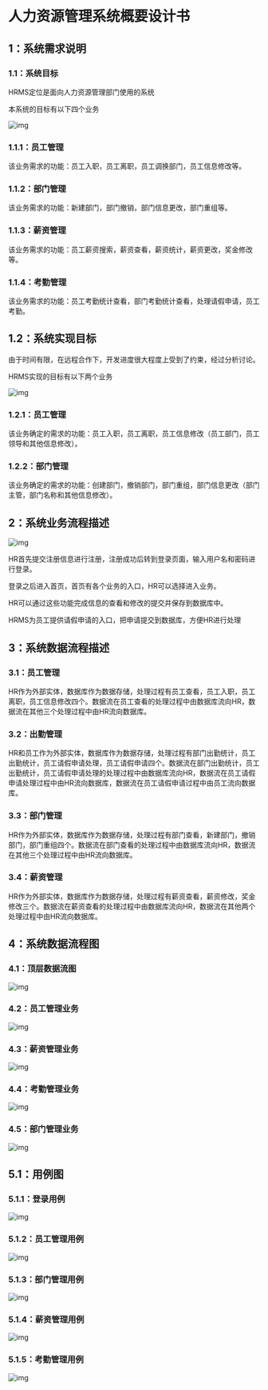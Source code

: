 # 人力资源管理系统概要设计书

## 1：系统需求说明

### 1.1：系统目标

HRMS定位是面向人力资源管理部门使用的系统

本系统的目标有以下四个业务

![img](file:////private/var/folders/jh/s6r91dnn7qg_jkdr5g8ffrm00000gn/T/com.kingsoft.wpsoffice.mac/wps-sunglo/ksohtml/wpseUzDzw.jpg) 

### 1.1.1：员工管理

该业务需求的功能：员工入职，员工离职，员工调换部门，员工信息修改等。

### 1.1.2：部门管理

该业务需求的功能：新建部门，部门撤销，部门信息更改，部门重组等。

### 1.1.3：薪资管理

该业务需求的功能：员工薪资搜索，薪资查看，薪资统计，薪资更改，奖金修改等。

### 1.1.4：考勤管理

该业务需求的功能：员工考勤统计查看，部门考勤统计查看，处理请假申请，员工考勤。

## 1.2：系统实现目标

由于时间有限，在远程合作下，开发进度很大程度上受到了约束，经过分析讨论。

HRMS实现的目标有以下两个业务

![img](file:////private/var/folders/jh/s6r91dnn7qg_jkdr5g8ffrm00000gn/T/com.kingsoft.wpsoffice.mac/wps-sunglo/ksohtml/wpsSgd5DH.jpg) 

### 1.2.1：员工管理

该业务确定的需求的功能：员工入职，员工离职，员工信息修改（员工部门，员工领导和其他信息修改）。

### 1.2.2：部门管理

该业务确定的需求的功能：创建部门，撤销部门，部门重组，部门信息更改（部门主管，部门名称和其他信息修改）。

## 2：系统业务流程描述

![img](file:////private/var/folders/jh/s6r91dnn7qg_jkdr5g8ffrm00000gn/T/com.kingsoft.wpsoffice.mac/wps-sunglo/ksohtml/wpsPV4uSS.jpg) 

HR首先提交注册信息进行注册，注册成功后转到登录页面，输入用户名和密码进行登录。

登录之后进入首页，首页有各个业务的入口，HR可以选择进入业务。

HR可以通过这些功能完成信息的查看和修改的提交并保存到数据库中。

HRMS为员工提供请假申请的入口，把申请提交到数据库，方便HR进行处理

## 3：系统数据流程描述

### 3.1：员工管理

HR作为外部实体，数据库作为数据存储，处理过程有员工查看，员工入职，员工离职，员工信息修改四个。数据流在员工查看的处理过程中由数据库流向HR，数据流在其他三个处理过程中由HR流向数据库。

### 3.2：出勤管理

HR和员工作为外部实体，数据库作为数据存储，处理过程有部门出勤统计，员工出勤统计，员工请假申请处理，员工请假申请四个。数据流在部门出勤统计，员工出勤统计，员工请假申请处理的处理过程中由数据库流向HR，数据流在员工请假申请处理过程中由HR流向数据库，数据流在员工请假申请过程中由员工流向数据库。

### 3.3：部门管理

HR作为外部实体，数据库作为数据存储，处理过程有部门查看，新建部门，撤销部门，部门重组四个。数据流在部门查看的处理过程中由数据库流向HR，数据流在其他三个处理过程中由HR流向数据库。

### 3.4：薪资管理

HR作为外部实体，数据库作为数据存储，处理过程有薪资查看，薪资修改，奖金修改三个。数据流在薪资查看的处理过程中由数据库流向HR，数据流在其他两个处理过程中由HR流向数据库。

 

## 4：系统数据流程图

### 4.1：顶层数据流图

![img](file:////private/var/folders/jh/s6r91dnn7qg_jkdr5g8ffrm00000gn/T/com.kingsoft.wpsoffice.mac/wps-sunglo/ksohtml/wpsCuRP5q.jpg) 

### 4.2：员工管理业务

![img](file:////private/var/folders/jh/s6r91dnn7qg_jkdr5g8ffrm00000gn/T/com.kingsoft.wpsoffice.mac/wps-sunglo/ksohtml/wpsOGRe8i.jpg) 

### 4.3：薪资管理业务

![img](file:////private/var/folders/jh/s6r91dnn7qg_jkdr5g8ffrm00000gn/T/com.kingsoft.wpsoffice.mac/wps-sunglo/ksohtml/wpsKVvLa6.jpg) 

### 4.4：考勤管理业务

![img](file:////private/var/folders/jh/s6r91dnn7qg_jkdr5g8ffrm00000gn/T/com.kingsoft.wpsoffice.mac/wps-sunglo/ksohtml/wps26vbE4.jpg) 

### 4.5：部门管理业务

![img](file:////private/var/folders/jh/s6r91dnn7qg_jkdr5g8ffrm00000gn/T/com.kingsoft.wpsoffice.mac/wps-sunglo/ksohtml/wps5PX3p8.jpg) 

 

## 5.1：用例图

### 5.1.1：登录用例

![img](file:////private/var/folders/jh/s6r91dnn7qg_jkdr5g8ffrm00000gn/T/com.kingsoft.wpsoffice.mac/wps-sunglo/ksohtml/wpsAxN4XN.jpg) 

### 5.1.2：员工管理用例

![img](file:////private/var/folders/jh/s6r91dnn7qg_jkdr5g8ffrm00000gn/T/com.kingsoft.wpsoffice.mac/wps-sunglo/ksohtml/wpsD6Qp4t.jpg) 

### 5.1.3：部门管理用例

![img](file:////private/var/folders/jh/s6r91dnn7qg_jkdr5g8ffrm00000gn/T/com.kingsoft.wpsoffice.mac/wps-sunglo/ksohtml/wpsXYVLb4.jpg) 

### 5.1.4：薪资管理用例

![img](file:////private/var/folders/jh/s6r91dnn7qg_jkdr5g8ffrm00000gn/T/com.kingsoft.wpsoffice.mac/wps-sunglo/ksohtml/wps6ASgpi.jpg) 

### 5.1.5：考勤管理用例

![img](file:////private/var/folders/jh/s6r91dnn7qg_jkdr5g8ffrm00000gn/T/com.kingsoft.wpsoffice.mac/wps-sunglo/ksohtml/wpsYr6Bqq.jpg) 

